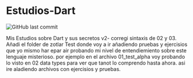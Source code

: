 # Estudios-Dart
![GitHub last commit](https://img.shields.io/github/last-commit/Zot-Lar/Estudios-Dart?color=%231531bd&logo=GitHub&logoColor=white)

Mis Estudios sobre Dart y sus secretos
v2- corregi sintaxis de 02 y 03.
    Añadi el folder de zotlar Test donde voy a ir añadiendo pruebas y ejercisios que yo mismo har epar air probando mi nivel de entendiemiento sobre este lenguaje misterioso.
    por ejemplo en el archivo 01_test_alpha voy probando lo visto en 02 data types para ver que tanot lo comprendo hasta ahora. asi ire aladiendo archivos con ejercisios y pruebas.
    